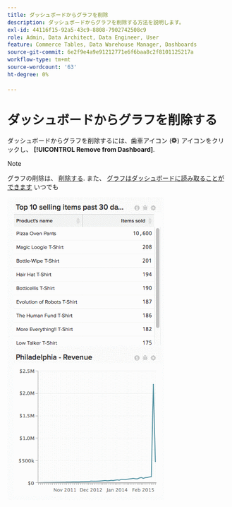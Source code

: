 ```yaml
---
title: ダッシュボードからグラフを削除
description: ダッシュボードからグラフを削除する方法を説明します。
exl-id: 44116f15-92a5-43c9-8808-7902742508c9
role: Admin, Data Architect, Data Engineer, User
feature: Commerce Tables, Data Warehouse Manager, Dashboards
source-git-commit: 6e2f9e4a9e91212771e6f6baa8c2f8101125217a
workflow-type: tm+mt
source-wordcount: '63'
ht-degree: 0%

---
```


# ダッシュボードからグラフを削除する

ダッシュボードからグラフを削除するには、歯車アイコン (![](../../assets/gear-icon.png)) アイコンをクリックし、 **[!UICONTROL Remove from Dashboard]**.

>[!NOTE]
>
>グラフの削除は、 [削除する](../../data-user/dashboards/delete-chart.md). また、 [グラフはダッシュボードに読み取ることができます](../../data-user/dashboards/add-charts-dashboard.md) いつでも

![グラフを削除](../../assets/Removing_Charts_from_Dashboards.gif)
